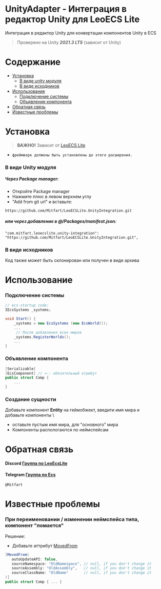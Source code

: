 # UnityAdapter - Интеграция в редактор Unity для LeoECS Lite
Интеграция в редактор Unity для конвертации компонентов Unity в ECS

> Проверено на Unity ***2021.3 LTS*** (зависит от Unity)



# Содержание
* [Установка](#Установка)
    * [В виде unity модуля](#В-виде-unity-модуля)
    * [В виде исходников](#В-виде-исходников)
* [Использование](#Интеграция)
    * [Подключение системы](#Подключение-системы)
    * [Объявление компонента](#Объявление-компонента)
* [Обратная связь](#Обратная-связь)
* [Известные проблемы](#Известные-проблемы)

  

# Установка

> **ВАЖНО!** Зависит от [LeoECS Lite](https://github.com/Leopotam/ecslite)
- `фреймворк должены быть установлены до этого расширения.`


### В виде Unity модуля
##### Через Package manager:
- Откройте Package manager
- Нажмите плюс в левом верхнем углу
- "Add from git url" и вставьте:

```
https://github.com/Mitfart/LeoECSLite.UnityIntegration.git
```

##### или через добавление в *@/Packages/manifest.json*:
```
"com.mitfart.leoecslite.unity-integration": "https://github.com/Mitfart/LeoECSLite.UnityIntegration.git",
```

### В виде исходников
Код также может быть склонирован или получен в виде архива



# Использование

### Подключение системы
```c#
// ecs-startup code:
IEcsSystems _systems;

void Start() {        
    _systems = new EcsSystems (new EcsWorld());
    ...
     // После добавления всех миров
    _systems.RegisterWorlds();
    ...
}
```

### Объявление компонента
```c#
[Serializable]
[EcsComponent] // <-- обязательный атрибут
public struct Comp {
    ...
}
```

### Создание сущности
Добавьте компонент **Entity** на геймобжект, введити имя мира и добавьте компоненты \
- оставьте пустым имя мира, для "основного" мира
- Компоненты распологаются по неймспейсам



# Обратная связь
#### Discord [Группа по LeoEcsLite](https://discord.gg/5GZVde6)
#### Telegram [Группа по Ecs](https://t.me/ecschat)
```
@Mitfart
```


# Известные проблемы

### При переименовании / изменении неймспейса типа, компонент "ломается"
Решение:
- Добавьте аттрибут [MovedFrom](https://github.com/Unity-Technologies/UnityCsReference/blob/master/Runtime/Export/Scripting/APIUpdating/UpdatedFromAttribute.cs)
```cs
[MovedFrom(
   autoUpdateAPI: false, 
   sourceNamespace: "OldNamespace", // null, if you don't change it
   sourceAssembly: "OldAssembly",   // null, if you don't change it
   sourceClassName: "OldName"       // null, if you don't change it
)]
public struct Comp { ... }
```